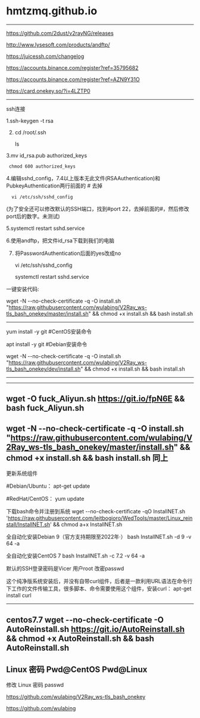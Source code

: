 # hmtzmq.github.io
--------------------------------------
https://github.com/2dust/v2rayNG/releases

http://www.lysesoft.com/products/andftp/

https://juicessh.com/changelog

https://accounts.binance.com/register?ref=35795682

https://accounts.binance.com/register?ref=AZN9Y31O

https://card.onekey.so/?i=4LZTP0

------

ssh连接

 1.ssh-keygen -t rsa

 2. cd /root/.ssh

     ls

 3.mv id_rsa.pub authorized_keys  

     chmod 600 authorized_keys

 4.编辑sshd_config，7.4以上版本无此文件(RSAAuthentication)和PubkeyAuthentication两行前面的 # 去掉

      vi /etc/ssh/sshd_config

(为了安全还可以修改默认的SSH端口，找到#port 22，去掉前面的#，然后修改port后的数字。未测试)

 5.systemctl restart sshd.service

 6.使用andftp，把文件id_rsa下载到我们的电脑

7. 将PasswordAuthentication后面的yes改成no

     vi /etc/ssh/sshd_config

     systemctl restart sshd.service

​一键安装代码:

wget -N --no-check-certificate -q -O install.sh "https://raw.githubusercontent.com/wulabing/V2Ray_ws-tls_bash_onekey/master/install.sh" && chmod +x install.sh && bash install.sh


-------------

yum install -y git     #CentOS安装命令

apt install -y git     #Debian安装命令

wget -N --no-check-certificate -q -O install.sh "https://raw.githubusercontent.com/wulabing/V2Ray_ws-tls_bash_onekey/dev/install.sh" && chmod +x install.sh && bash install.sh



-------------------


------------------------------------------------------------------------------------------------------------------------------

wget -O fuck_Aliyun.sh https://git.io/fpN6E && bash fuck_Aliyun.sh
------------------------------------------------------------------------------------------------------------------------------
wget -N --no-check-certificate -q -O install.sh "https://raw.githubusercontent.com/wulabing/V2Ray_ws-tls_bash_onekey/master/install.sh" && chmod +x install.sh && bash install.sh
同上
------------------------------------------------------------------------------------------------------------------------------
更新系统组件

#Debian/Ubuntu：
apt-get update

#RedHat/CentOS：
yum update

下载bash命令并注册到系统
wget --no-check-certificate -qO InstallNET.sh 'https://raw.githubusercontent.com/leitbogioro/WedTools/master/Linux_reinstall/InstallNET.sh' && chmod a+x InstallNET.sh

全自动化安装Debian 9（官方支持期限至2022年·）
bash InstallNET.sh -d 9 -v 64 -a

全自动化安装CentOS 7
bash InstallNET.sh -c 7.2 -v 64 -a

默认的SSH登录密码是Vicer 用户root
改密passwd

这个纯净版系统安装后，并没有自带curl组件，后者是一款利用URL语法在命令行下工作的文件传输工具，很多脚本、命令需要使用这个组件，安装curl：
apt-get install curl

----------------------------------------------------------------------------------------------------------------------------
centos7.7
wget --no-check-certificate -O AutoReinstall.sh https://git.io/AutoReinstall.sh && chmod +x AutoReinstall.sh && bash AutoReinstall.sh
----------------------------------------------------------------------------------------------------------------------------
Linux 密码
Pwd@CentOS
Pwd@Linux
----------------------------------------------------------------------------------------------------------------------------
修改 Linux 密码
passwd


https://github.com/wulabing/V2Ray_ws-tls_bash_onekey


https://github.com/wulabing






~~~~~~
